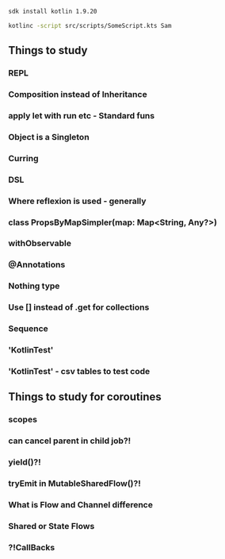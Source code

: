 ```bash
sdk install kotlin 1.9.20
```

```bash
kotlinc -script src/scripts/SomeScript.kts Sam
```

## Things to study
### REPL
### Composition instead of Inheritance
### apply let with run etc - Standard funs
### Object is a Singleton
### Curring
### DSL
### Where reflexion is used - generally
### class PropsByMapSimpler(map: Map<String, Any?>)
### withObservable
### @Annotations
### Nothing type
### Use [] instead of .get for collections
### Sequence
### 'KotlinTest'
### 'KotlinTest' - csv tables to test code

## Things to study for coroutines
### scopes
### can cancel parent in child job?!
### yield()?!
### tryEmit in MutableSharedFlow()?!
### What is Flow and Channel difference
### Shared or State Flows
### ?!CallBacks
